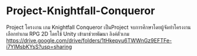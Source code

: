 # Project-Knightfall-Conqueror
 Project โครงงาน เกม Knightfall Conqueror
เป็นProject จบการศึกษาโดยผู้จัดทำโครงงานเลือกทำเกม RPG 2D โดยใช้ Unity เข้ามาช่วยพัฒนา
ลิงค์ตัวเกม
https://drive.google.com/drive/folders/1tHkepyu6TWWnGz9EFTFe-i7YlMsbKYsS?usp=sharing
